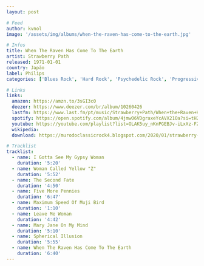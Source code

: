```yaml
---
layout: post

# Feed
author: kvnol
image: '/assets/img/albums/when-the-raven-has-come-to-the-earth.jpg'

# Infos
title: When The Raven Has Come To The Earth
artist: Strawberry Path
released: 1971-01-01
country: Japão
label: Philips
categories: ['Blues Rock', 'Hard Rock', 'Psychedelic Rock', 'Progressive Rock']

# Links
links:
  amazon: https://amzn.to/3sGI3c0
  deezer: https://www.deezer.com/br/album/10260426
  lastfm: https://www.last.fm/pt/music/Strawberry+Path/When+the+Raven+Has+Come+to+the+Earth
  spotify: https://open.spotify.com/album/4jmwO6VDgraxeYcAVX21Oa?si=tH2HGGZJRVWOCIyJ3Iw5IQ
  youtube: https://youtube.com/playlist?list=OLAK5uy_nKnPGEBJv-iLxXz-FZtQ8OegDDXYWGvmI
  wikipedia:
  download: https://murodoclassicrock4.blogspot.com/2020/01/strawberry-path-when-raven-has-come-to.html

# Tracklist
tracklist:
  - name: I Gotta See My Gypsy Woman
    duration: '5:20'
  - name: Woman Called Yellow "Z"
    duration: '5:52'
  - name: The Second Fate
    duration: '4:50'
  - name: Five More Pennies
    duration: '6:47'
  - name: Maximum Speed Of Muji Bird
    duration: '1:10'
  - name: Leave Me Woman
    duration: '4:42'
  - name: Mary Jane On My Mind
    duration: '5:10'
  - name: Spherical Illusion
    duration: '5:55'
  - name: When The Raven Has Come To The Earth
    duration: '6:40'
---
```

